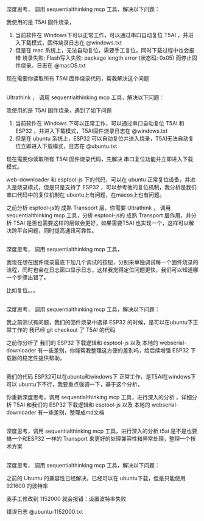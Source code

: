 ## 
深度思考， 调用 sequentialthinking mcp 工具，解决以下问题：

我使用的是 T5AI 固件烧录，

1. 当前软件在 Windows下可以正常工作，可以通过串口自动复位 T5AI ，并进入下载模式，固件烧录日志在 @windows.txt
2. 但是在 mac 系统上，无法自动复位，需要手工复位，同时下载过程中也会报错 烧录失败: Flash写入失败: package length error (状态码: 0x05) 而停止固件烧录。日志在 @macOS.txt 

现在需要你读取所有 T5AI 固件烧录代码，帮我解决这个问题


##
Ultrathink‌ ， 调用 sequentialthinking mcp 工具，解决以下问题：

我使用的是 T5AI 固件烧录，遇到了如下问题

1. 当前软件在 Windows 下可以正常工作，可以通过串口自动复位 T5AI 和 ESP32 ，并进入下载模式，T5AI固件烧录日志在 @windows.txt
2. 但是在 ubuntu 系统上，ESP32 可以自动复位并进入烧录，T5AI无法自动复位立即进入下载模式，日志在 @ubuntu.txt 

现在需要你读取所有 T5AI 固件烧录代码，先解决 串口复位功能并立即进入下载模式。

web-downloader 和 esptool-js 下的代码，可以在 ubuntu 正常复位设备，并进入是烧录模式，但是只是支持了 ESP32 ，可以参考他的复位机制，我分析是我们串口代码中的复位机制在 ubuntu上有问题，在macos上也有问题。

之前分析 esptool-js的 成熟 Transport 层，你需要 Ultrathink‌ ， 调用 sequentialthinking mcp 工具，分析 esptool-js的 成熟 Transport 层作用，并分析 T5AI 是否也需要这样的层做会更好，如果需要T5AI 也实现一个，这样可以解决跨平台问题，同时提高通讯可靠性。

## 
深度思考， 调用 sequentialthinking mcp 工具，

我现在想在固件烧录最底下加几个调试的按钮，分别来单独调试每一个固件烧录的流程，同时也会在日志窗口显示日志，这样我觉得定位问题更快，我们可以知道哪一个步骤出错了。

比如复位。。。


##
深度思考， 调用 sequentialthinking mcp 工具，解决以下问题：

我之前测试有问题，我们的固件烧录中选择 ESP32 的时候，是可以在ubuntu下正常工作的
我已经 git checkout 了 T5AI 的代码

之前你分析了 我们的 ESP32 下载逻辑和 esptool-js 以及 本地的 webserial-downloader 有一些差别，你能帮我整理这方便的差别吗，给后续增强 ESP32 下载器的稳定性提供帮助，


##

我们的代码 ESP32可以在ubuntu和windows下 正常工作，是T5AI在windows下可以 ubuntu下不行，我要重点强调一下，基于这个分析，

你重新深度思考，调用 sequentialthinking mcp 工具，进行深入的分析 ，详细分析 T5AI 和我们的 ESP32 下载逻辑和 esptool-js 以及 本地的 webserial-downloader 有一些差别，整理成md文档

##
深度思考，调用 sequentialthinking mcp 工具，进行深入的分析 t5ai 是不是也要搞一个和ESP32 一样的 Transport 来更好的处理兼容性和异常处理，整理一个技术方案


##

深度思考， 调用 sequentialthinking mcp 工具，解决以下问题：

之前的 Ubuntu 的兼容性已经解决，已经可以在 ubuntu下载，但是只能使用 921600 的波特率

我手工修改到 1152000 就会报错：设置波特率失败

错误日志 @ubuntu-1152000.txt
